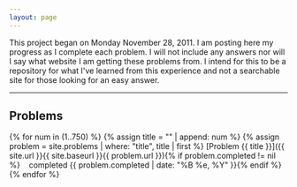 ```yaml
---
layout: page
---
```


This project began on Monday November 28, 2011. I am posting here my progress
as I complete each problem. I will not include any answers nor will I say what
website I am getting these problems from. I intend for this to be a repository
for what I've learned from this experience and not a searchable site for those
looking for an easy answer.

----------

## Problems

{% for num in (1..750) %}
{% assign title = "" | append: num %}
{% assign problem = site.problems | where: "title", title | first %}
[Problem {{ title }}]({{ site.url }}{{ site.baseurl }}{{ problem.url }}){% if problem.completed != nil %}&nbsp;&nbsp;&nbsp;&nbsp;completed {{ problem.completed | date: "%B %e, %Y" }}{% endif %}
{% endfor %}
